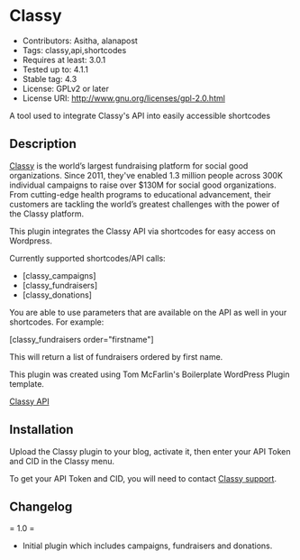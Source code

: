 # Classy
* Contributors: Asitha, alanapost
* Tags: classy,api,shortcodes
* Requires at least: 3.0.1
* Tested up to: 4.1.1
* Stable tag: 4.3
* License: GPLv2 or later
* License URI: http://www.gnu.org/licenses/gpl-2.0.html

A tool used to integrate Classy's API into easily accessible shortcodes

## Description

[Classy](https://classy.org) is the world’s largest fundraising platform for social good organizations. Since 2011, they've enabled 1.3 million people across 300K individual campaigns to raise over $130M for social good organizations. From cutting-edge health programs to educational advancement, their customers are tackling the world’s greatest challenges with the power of the Classy platform.

This plugin integrates the Classy API via shortcodes for easy access on Wordpress.  

Currently supported shortcodes/API calls:

* [classy_campaigns]
* [classy_fundraisers]
* [classy_donations]

You are able to use parameters that are available on the API as well in your shortcodes. For example:

[classy_fundraisers order="firstname"]

This will return a list of fundraisers ordered by first name.

This plugin was created using Tom McFarlin's Boilerplate WordPress Plugin template.

[Classy API](http://go.stayclassy.org/hs-fs/hub/190333/file-1586506388-pdf/StayClassy_API_v1.1_FINAL_%281%29.pdf)

## Installation

Upload the Classy plugin to your blog, activate it, then enter your API Token and CID in the Classy menu.

To get your API Token and CID, you will need to contact [Classy support](https://fundraise.tofightcancer.com/help-center). 

## Changelog

= 1.0 =
* Initial plugin which includes campaigns, fundraisers and donations.